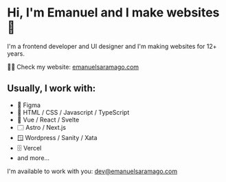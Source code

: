 # Hi, I'm Emanuel and I make websites 👋

I'm a frontend developer and UI designer and I'm making websites for 12+ years.

👨‍💻 Check my website: [emanuelsaramago.com](emanuelsaramago.com)

## Usually, I work with:
- 🎨 Figma
- 🧱 HTML / CSS / Javascript / TypeScript
- 🍫 Vue / React / Svelte
- 🗔 Astro / Next.js
- 🪟 Wordpress / Sanity / Xata
- 🗄️ Vercel
- and more...

I'm available to work with you: [dev@emanuelsaramago.com](dev@emanuelsaramago.com)
